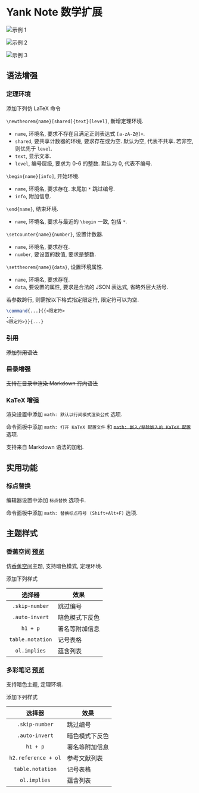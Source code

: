 # Yank Note 数学扩展

![示例 1](https://pic.superbed.cc/item/66d6af7bfcada11d374ab587.png)

![示例 2](https://pic.superbed.cc/item/66d6af7bfcada11d374ab58b.png)

![示例 3](https://pic.superbed.cc/item/66d6af7bfcada11d374ab590.png)

## 语法增强

### 定理环境

添加下列仿 LaTeX 命令

`\newtheorem{name}[shared]{text}[level]`, 新增定理环境.

- `name`, 环境名, 要求不存在且满足正则表达式 `[a-zA-Z@]+`.
- `shared`, 要共享计数器的环境, 要求存在或为空. 默认为空, 代表不共享. 若非空, 则优先于 `level`.
- `text`, 显示文本.
- `level`, 编号层级, 要求为 0-6 的整数. 默认为 0, 代表不编号.

`\begin{name}[info]`, 开始环境.

- `name`, 环境名, 要求存在. 末尾加 `*` 跳过编号.
- `info`, 附加信息.

`\end{name}`, 结束环境.

- `name`, 环境名, 要求与最近的 `\begin` 一致, 包括 `*`.

`\setcounter{name}{number}`, 设置计数器.

- `name`, 环境名, 要求存在.
- `number`, 要设置的数值, 要求是整数.

`\settheorem{name}{data}`, 设置环境属性.

- `name`, 环境名, 要求存在.
- `data`, 要设置的属性, 要求是合法的 JSON 表达式, 省略外层大括号.

若参数跨行, 则需按以下格式指定限定符, 限定符可以为空.

```latex
\command{...}{{<限定符>
...
<限定符>}}{...}
```

### ~~引用~~

~~添加引用语法~~

### ~~目录增强~~

~~支持在目录中渲染 Markdown 行内语法~~

### KaTeX 增强

渲染设置中添加 `math: 默认以行间模式渲染公式` 选项.

命令面板中添加 `math: 打开 KaTeX 配置文件` 和 ~~`math: 嵌入/移除嵌入的 KaTeX 配置`~~ 选项.

支持来自 Markdown 语法的加粗.

## 实用功能

### 标点替换

编辑器设置中添加 `标点替换` 选项卡.

命令面板中添加 `math: 替换标点符号 (Shift+Alt+F)` 选项.

## 主题样式

### 香蕉空间 [预览](https://pic.imgdb.cn/item/66d42d89d9c307b7e94bf505.png)

仿[香蕉空间](https://www.bananaspace.org/)主题, 支持暗色模式, 定理环境.

添加下列样式

| **选择器** | **效果** |
| :--: | -- |
| `.skip-number` | 跳过编号 |
| `.auto-invert` | 暗色模式下反色 |
| `h1 + p` | 署名等附加信息 |
| `table.notation` | 记号表格 |
| `ol.implies` | 蕴含列表 |

### 多彩笔记 [预览](https://pic.imgdb.cn/item/66d42d89d9c307b7e94bf400.png)

支持暗色主题, 定理环境.

添加下列样式

| **选择器** | **效果** |
| :--: | -- |
| `.skip-number` | 跳过编号 |
| `.auto-invert` | 暗色模式下反色 |
| `h1 + p` | 署名等附加信息 |
| `h2.reference + ol` | 参考文献列表 |
| `table.notation` | 记号表格 |
| `ol.implies` | 蕴含列表 |
